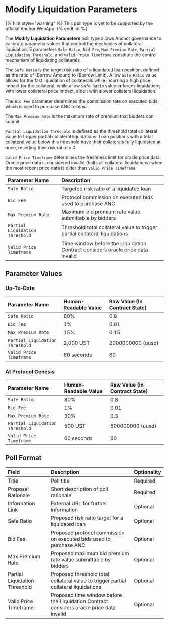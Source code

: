 # Modify Liquidation Parameters

{% hint style="warning" %}
This poll type is yet to be supported by the official Anchor WebApp.
{% endhint %}

The **Modify Liquidation Parameters** poll type allows Anchor governance to calibrate parameter values that control the mechanics of collateral liquidation. 5 parameters `Safe Ratio`, `Bid Fee`, `Max Premium Rate`, `Partial Liquidation Threshold`, and `Valid Price Timeframe` constitute the control mechanism of liquidating collaterals.

The `Safe Ratio` is the target risk ratio of a liquidated loan position, defined as the ratio of \(Borrow Amount\) to \(Borrow Limit\). A low `Safe Ratio` value allows for the fast liquidation of collaterals while incurring a high price impact for the collateral, while a low `Safe Ratio` value enforces liquidations with lower collateral price impact, albeit with slower collateral liquidation.

The `Bid Fee` parameter determines the commission rate on executed bids, which is used to purchase ANC tokens.

The `Max Premium Rate` is the maximum rate of premium that bidders can submit. 

`Partial Liquidation Threshold` is defined as the threshold total collateral value to trigger partial collateral liquidations. Loan positions with a total collateral value below this threshold have their collaterals fully liquidated at once, resetting their risk ratio to 0.

`Valid Price Timeframe` determines the freshness limit for oracle price data. Oracle price data is considered invalid \(halts all collateral liquidations\) when the most recent price data is older than `Valid Price Timeframe`.

| Parameter Name | Description |
| :--- | :--- |
| `Safe Ratio` | Targeted risk ratio of a liquidated loan |
| `Bid Fee` | Protocol commission on executed bids used to purchase ANC |
| `Max Premium Rate` | Maximum bid premium rate value submittable by bidders |
| `Partial Liquidation Threshold` | Threshold total collateral value to trigger partial collateral liquidations |
| `Valid Price Timeframe` | Time window before the Liquidation Contract considers oracle price data invalid |

## Parameter Values

### Up-To-Date

| Parameter Name | Human-Readable Value | Raw Value \(In Contract State\) |
| :--- | :--- | :--- |
| `Safe Ratio` | 80% | 0.8 |
| `Bid Fee` | 1% | 0.01 |
| `Max Premium Rate` | 15% | 0.15 |
| `Partial Liquidation Threshold` | 2,000 UST | 2000000000 \(uusd\) |
| `Valid Price Timeframe` | 60 seconds | 60 |

### At Protocol Genesis

| Parameter Name | Human-Readable Value | Raw Value \(In Contract State\) |
| :--- | :--- | :--- |
| `Safe Ratio` | 80% | 0.8 |
| `Bid Fee` | 1% | 0.01 |
| `Max Premium Rate` | 30% | 0.3 |
| `Partial Liquidation Threshold` | 500 UST | 500000000 \(uusd\) |
| `Valid Price Timeframe` | 60 seconds | 60 |

## Poll Format

| Field | Description | Optionality |
| :--- | :--- | :--- |
| Title | Poll title | Required |
| Proposal Rationale | Short description of poll rationale | Required |
| Information Link | External URL for further information | Optional |
| Safe Ratio | Proposed risk ratio target for a liquidated loan | Optional |
| Bid Fee | Proposed protocol commission on executed bids used to purchase ANC | Optional |
| Max Premium Rate | Proposed maximum bid premium rate value submittable by bidders | Optional |
| Partial Liquidation Threshold | Proposed threshold total collateral value to trigger partial collateral liquidations | Optional |
| Valid Price Timeframe | Proposed time window before the Liquidation Contract considers oracle price data invalid | Optional |


